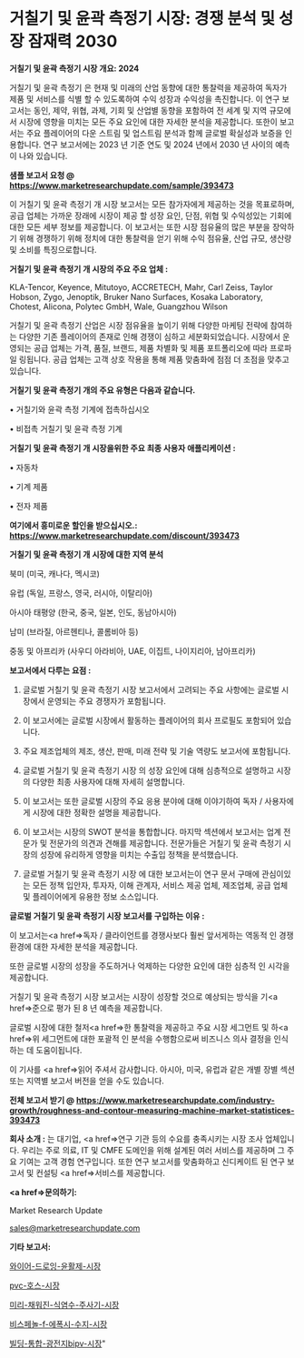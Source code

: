 # 거칠기 및 윤곽 측정기 시장: 경쟁 분석 및 성장 잠재력 2030

<strong>거칠기 및 윤곽 측정기 시장 개요: 2024</strong>

거칠기 및 윤곽 측정기 은 현재 및 미래의 산업 동향에 대한 통찰력을 제공하여 독자가 제품 및 서비스를 식별 할 수 있도록하여 수익 성장과 수익성을 촉진합니다. 이 연구 보고서는 동인, 제약, 위협, 과제, 기회 및 산업별 동향을 포함하여 전 세계 및 지역 규모에서 시장에 영향을 미치는 모든 주요 요인에 대한 자세한 분석을 제공합니다. 또한이 보고서는 주요 플레이어의 다운 스트림 및 업스트림 분석과 함께 글로벌 확실성과 보증을 인용합니다. 연구 보고서에는 2023 년 기준 연도 및 2024 년에서 2030 년 사이의 예측이 나와 있습니다.



<strong>샘플 보고서 요청 @ <a href=https://www.marketresearchupdate.com/sample/393473>https://www.marketresearchupdate.com/sample/393473</a></strong>

이 거칠기 및 윤곽 측정기 개 시장 보고서는 모든 참가자에게 제공하는 것을 목표로하며, 공급 업체는 가까운 장래에 시장이 제공 할 성장 요인, 단점, 위협 및 수익성있는 기회에 대한 모든 세부 정보를 제공합니다. 이 보고서는 또한 시장 점유율의 많은 부분을 장악하기 위해 경쟁하기 위해 정치에 대한 통찰력을 얻기 위해 수익 점유율, 산업 규모, 생산량 및 소비를 특징으로합니다.



<strong>거칠기 및 윤곽 측정기 개 시장의 주요 주요 업체 :</strong>

KLA-Tencor, Keyence, Mitutoyo, ACCRETECH, Mahr, Carl Zeiss, Taylor Hobson, Zygo, Jenoptik, Bruker Nano Surfaces, Kosaka Laboratory, Chotest, Alicona, Polytec GmbH, Wale, Guangzhou Wilson

거칠기 및 윤곽 측정기 산업은 시장 점유율을 높이기 위해 다양한 마케팅 전략에 참여하는 다양한 기존 플레이어의 존재로 인해 경쟁이 심하고 세분화되었습니다. 시장에서 운영되는 공급 업체는 가격, 품질, 브랜드, 제품 차별화 및 제품 포트폴리오에 따라 프로파일 링됩니다. 공급 업체는 고객 상호 작용을 통해 제품 맞춤화에 점점 더 초점을 맞추고 있습니다.



<strong>거칠기 및 윤곽 측정기 개의 주요 유형은 다음과 같습니다.</strong>

• 거칠기와 윤곽 측정 기계에 접촉하십시오

• 비접촉 거칠기 및 윤곽 측정 기계



<strong>거칠기 및 윤곽 측정기 개 시장을위한 주요 최종 사용자 애플리케이션 :</strong>

• 자동차

• 기계 제품

• 전자 제품



<strong>여기에서 흥미로운 할인을 받으십시오.: <a href=https://www.marketresearchupdate.com/discount/393473>https://www.marketresearchupdate.com/discount/393473</a></strong>



<strong>거칠기 및 윤곽 측정기 개 시장에 대한 지역 분석</strong>

북미 (미국, 캐나다, 멕시코)

유럽 (독일, 프랑스, 영국, 러시아, 이탈리아)

아시아 태평양 (한국, 중국, 일본, 인도, 동남아시아)

남미 (브라질, 아르헨티나, 콜롬비아 등)

중동 및 아프리카 (사우디 아라비아, UAE, 이집트, 나이지리아, 남아프리카)



<strong>보고서에서 다루는 요점 :</strong>

1. 글로벌 거칠기 및 윤곽 측정기 시장 보고서에서 고려되는 주요 사항에는 글로벌 시장에서 운영되는 주요 경쟁자가 포함됩니다.

2. 이 보고서에는 글로벌 시장에서 활동하는 플레이어의 회사 프로필도 포함되어 있습니다.

3. 주요 제조업체의 제조, 생산, 판매, 미래 전략 및 기술 역량도 보고서에 포함됩니다.

4. 글로벌 거칠기 및 윤곽 측정기 시장 의 성장 요인에 대해 심층적으로 설명하고 시장의 다양한 최종 사용자에 대해 자세히 설명합니다.

5. 이 보고서는 또한 글로벌 시장의 주요 응용 분야에 대해 이야기하여 독자 / 사용자에게 시장에 대한 정확한 설명을 제공합니다.

6. 이 보고서는 시장의 SWOT 분석을 통합합니다. 마지막 섹션에서 보고서는 업계 전문가 및 전문가의 의견과 견해를 제공합니다. 전문가들은 거칠기 및 윤곽 측정기 시장의 성장에 유리하게 영향을 미치는 수출입 정책을 분석했습니다.

7. 글로벌 거칠기 및 윤곽 측정기 시장 에 대한 보고서는이 연구 문서 구매에 관심이있는 모든 정책 입안자, 투자자, 이해 관계자, 서비스 제공 업체, 제조업체, 공급 업체 및 플레이어에게 유용한 정보 소스입니다.



<strong>글로벌 거칠기 및 윤곽 측정기 시장 보고서를 구입하는 이유 :</strong>

이 보고서는<a href=>독자 / 클</a>라이언트를 경쟁사보다 훨씬 앞서게하는 역동적 인 경쟁 환경에 대한 자세한 분석을 제공합니다.

또한 글로벌 시장의 성장을 주도하거나 억제하는 다양한 요인에 대한 심층적 인 시각을 제공합니다.

거칠기 및 윤곽 측정기 시장 보고서는 시장이 성장할 것으로 예상되는 방식을 기<a href=>준으로</a> 평가 된 8 년 예측을 제공합니다.

글로벌 시장에 대한 철저<a href=>한 통찰력</a>을 제공하고 주요 시장 세그먼트 및 하<a href=>위 세그</a>먼트에 대한 포괄적 인 분석을 수행함으로써 비즈니스 의사 결정을 인식하는 데 도움이됩니다.

이 기사를 <a href=>읽어 주</a>셔서 감사합니다. 아시아, 미국, 유럽과 같은 개별 장별 섹션 또는 지역별 보고서 버전을 얻을 수도 있습니다.



<strong>전체 보고서 받기 @ <a href=https://www.marketresearchupdate.com/industry-growth/roughness-and-contour-measuring-machine-market-statistices-393473>https://www.marketresearchupdate.com/industry-growth/roughness-and-contour-measuring-machine-market-statistices-393473</a></strong>



<strong>회사 소개 :</strong>
는 대기업, <a href=>연구 기</a>관 등의 수요를 충족시키는 시장 조사 업체입니다. 우리는 주로 의료, IT 및 CMFE 도메인을 위해 설계된 여러 서비스를 제공하며 그 주요 기여는 고객 경험 연구입니다. 또한 연구 보고서를 맞춤화하고 신디케이트 된 연구 보고서 및 컨설팅 <a href=>서비</a>스를 제공합니다.



<strong><a href=>문의하기:</a></strong>

Market Research Update

sales@marketresearchupdate.com



<strong>기타 보고서:</strong>

<a href=https://www.linkedin.com/pulse/와이어-드로잉-윤활제-시장-진입-전략-및-위험-평가2029년-market-matrix-musings-analysis/>와이어-드로잉-윤활제-시장</a>

<a href=https://www.linkedin.com/pulse/pvc-호스-시장-진입-전략-및-위험-평가2029년-trendsetters-talk-360-analysis-ioogf/>pvc-호스-시장</a>

<a href=https://www.linkedin.com/pulse/미리-채워진-식염수-주사기-시장-현재-및-미래-성장-2029-pkt2f/>미리-채워진-식염수-주사기-시장</a>

<a href=https://www.linkedin.com/pulse/비스페놀-f-에폭시-수지-시장-진입-전략-및-위험-평가2030년-0yiwf/>비스페놀-f-에폭시-수지-시장</a>

<a href=https://www.linkedin.com/pulse/빌딩-통합-광전지bipv-시장-세분화-연구-및-목표-고객2029년-market-matrix-musings-analysis-iaipf/>빌딩-통합-광전지bipv-시장</a>"
